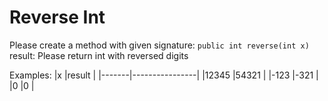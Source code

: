 # Reverse Int

Please create a method with given signature:
`public int reverse(int x)`
result: Please return int with reversed digits

Examples:
|x      |result          |
|-------|----------------|
|12345  |54321           |
|-123   |-321            |
|0      |0               |


